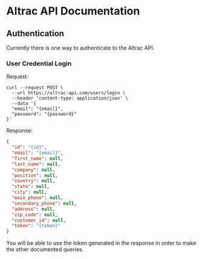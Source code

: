 # Altrac API Documentation
## Authentication
Currently there is one way to authenticate to the Altrac API. 
### User Credential Login
Request:
```Shell
curl --request POST \
  --url https://altrac-api.com/users/login \
  --header 'content-type: application/json' \
  --data '{
  "email": "{email}",
  "password": "{password}"
}'
```
Response:
```JSON
{
  "id": "{id}",
  "email": "{email}",
  "first_name": null,
  "last_name": null,
  "company": null,
  "position": null,
  "country": null,
  "state": null,
  "city": null,
  "main_phone": null,
  "secondary_phone": null,
  "address": null,
  "zip_code": null,
  "customer_id": null,
  "token": "{token}"
}
```
You will be able to use the token generated in the response in order to make the other documented queries.